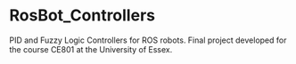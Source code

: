 # RosBot_Controllers
PID and Fuzzy Logic Controllers for ROS robots. Final project developed for the course CE801 at the University of Essex.
